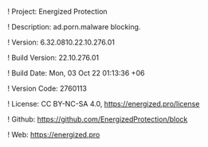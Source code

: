 ! Project: Energized Protection

! Description: ad.porn.malware blocking.

! Version: 6.32.0810.22.10.276.01

! Build Version: 22.10.276.01

! Build Date: Mon, 03 Oct 22 01:13:36 +06

! Version Code: 2760113

! License: CC BY-NC-SA 4.0, https://energized.pro/license

! Github: https://github.com/EnergizedProtection/block

! Web: https://energized.pro
